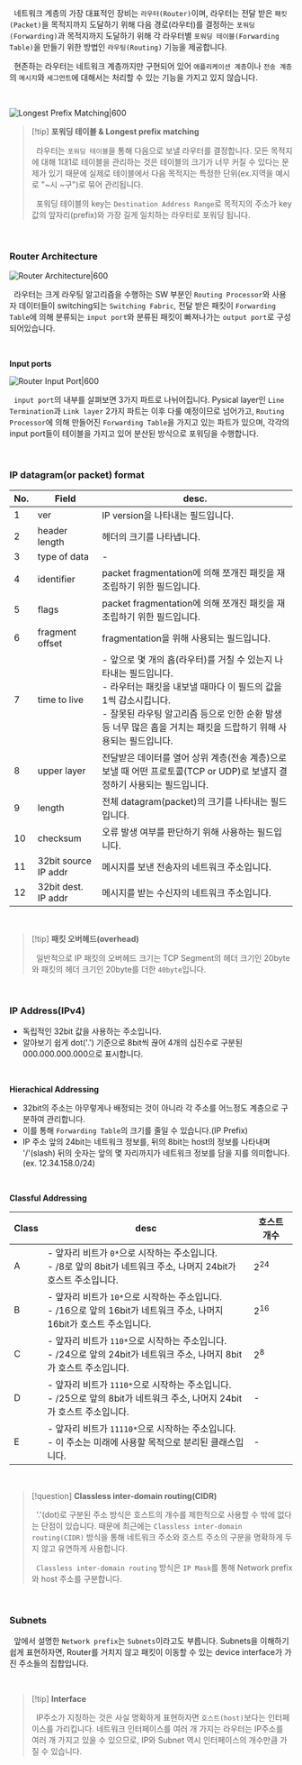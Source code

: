 &nbsp;&nbsp;네트워크 계층의 가장 대표적인 장비는 `라우터(Router)`이며, 라우터는 전달 받은 `패킷(Packet)`을 목적지까지 도달하기 위해 다음 경로(라우터)를 결정하는 `포워딩(Forwarding)`과 목적지까지 도달하기 위해 각 라우터별 `포워딩 테이블(Forwarding Table)`을 만들기 위한 방법인 `라우팅(Routing)` 기능을 제공합니다.

&nbsp;&nbsp;현존하는 라우터는 네트워크 계층까지만 구현되어 있어 `애플리케이션 계층`이나 `전송 계층`의 `메시지`와 `세그먼트`에 대해서는 처리할 수 있는 기능을 가지고 있지 않습니다.

<br>

![Longest Prefix Matching|600](longestPrefixMatching.jpg)

> [!tip] **포워딩 테이블 & Longest prefix matching**
>
> &nbsp;&nbsp;라우터는 `포워딩 테이블`을 통해 다음으로 보낼 라우터를 결정합니다. 모든 목적지에 대해 1대1로 테이블을 관리하는 것은 테이블의 크기가 너무 커질 수 있다는 문제가 있기 때문에 실제로 테이블에서 다음 목적지는 특정한 단위(ex.지역을 예시로 "~시 ~구")로 묶어 관리됩니다.
> 
> &nbsp;&nbsp;포워딩 테이블의 key는 `Destination Address Range`로 목적지의 주소가 key값의 앞자리(prefix)와 가장 길게 일치하는 라우터로 포워딩 됩니다.

<br>

### Router Architecture

![Router Architecture|600](routerArchitecture.jpeg)

&nbsp;&nbsp;라우터는 크게 라우팅 알고리즘을 수행하는 SW 부분인 `Routing Processor`와 사용자 데이터들이 switching되는 `Switching Fabric`, 전달 받은 패킷이 `Forwarding Table`에 의해 분류되는 `input port`와 분류된 패킷이 빠져나가는 `output port`로 구성되어있습니다.

<br>

**Input ports**

![Router Input Port|600](routerInputPorts.jpeg)

&nbsp;&nbsp;`input port`의 내부를 살펴보면 3가지 파트로 나뉘어집니다. Pysical layer인 `Line Termination`과 `Link layer` 2가지 파트는 이후 다룰 예정이므로 넘어가고, `Routing Processor`에 의해 만들어진 `Forwarding Table`을 가지고 있는 파트가 있으며, 각각의 input port들이 테이블을 가지고 있어 분산된 방식으로 포워딩을 수행합니다.

<br>

### IP datagram(or packet) format

| No. | Field | desc. |
| --- | --- | --- |
| 1 | ver | IP version을 나타내는 필드입니다. |
| 2 | header length | 헤더의 크기를 나타냅니다. |
| 3 | type of data | - |
| 4 | identifier | packet fragmentation에 의해 쪼개진 패킷을 재조립하기 위한 필드입니다. |
| 5 | flags | packet fragmentation에 의해 쪼개진 패킷을 재조립하기 위한 필드입니다. |
| 6 | fragment offset | fragmentation을 위해 사용되는 필드입니다. |
| 7 | time to live | - 앞으로 몇 개의 홉(라우터)를 거칠 수 있는지 나타내는 필드입니다. <br> - 라우터는 패킷을 내보낼 때마다 이 필드의 값을 1씩 감소시킵니다. <br> - 잘못된 라우팅 알고리즘 등으로 인한 순환 발생 등 너무 많은 홉을 거치는 패킷을 드랍하기 위해 사용되는 필드입니다. | 
| 8 | upper layer | 전달받은 데이터를 열어 상위 계층(전송 계층)으로 보낼 때 어떤 프로토콜(TCP or UDP)로 보낼지 결정하기 사용되는 필드입니다. |
| 9 | length | 전체 datagram(packet)의 크기를 나타내는 필드입니다. | 
| 10 | checksum | 오류 발생 여부를 판단하기 위해 사용하는 필드입니다. |
| 11 | 32bit source IP addr | 메시지를 보낸 전송자의 네트워크 주소입니다. |
| 12 | 32bit dest. IP addr | 메시지를 받는 수신자의 네트워크 주소입니다. |

<br>

> [!tip] **패킷 오버헤드(overhead)**
>
> &nbsp;&nbsp;일반적으로 IP 패킷의 오버헤드 크기는 TCP Segment의 헤더 크기인 20byte와 패킷의 헤더 크기인 20byte를 더한 `40byte`입니다.

<br>

### IP Address(IPv4)

- 독립적인 32bit 값을 사용하는 주소입니다.
- 알아보기 쉽게 dot('.') 기준으로 8bit씩 끊어 4개의 십진수로 구분된 000.000.000.000으로 표시합니다.

<br>

**Hierachical Addressing**

- 32bit의 주소는 아무렇게나 배정되는 것이 아니라 각 주소를 어느정도 계층으로 구분하여 관리합니다.
- 이를 통해 `Forwarding Table`의 크기를 줄일 수 있습니다.(IP Prefix)
- IP 주소 앞의 24bit는 네트워크 정보를, 뒤의 8bit는 host의 정보를 나타내며 '/'(slash) 뒤의 숫자는 앞의 몇 자리까지가 네트워크 정보를 담을 지를 의미합니다.(ex. 12.34.158.0/24)

<br>

**Classful Addressing**

| Class | desc | 호스트 개수 |
| --- | --- | --- |
| A | - 앞자리 비트가 `0*`으로 시작하는 주소입니다. <br> - /8로 앞의 8bit가 네트워크 주소, 나머지 24bit가 호스트 주소입니다. | $2^{24}$ | 
| B | - 앞자리 비트가 `10*`으로 시작하는 주소입니다. <br> - /16으로 앞의 16bit가 네트워크 주소, 나머지 16bit가 호스트 주소입니다. | $2^{16}$ |
| C | - 앞자리 비트가 `110*`으로 시작하는 주소입니다. <br> - /24으로 앞의 24bit가 네트워크 주소, 나머지 8bit가 호스트 주소입니다. | $2^{8}$ |
| D | - 앞자리 비트가 `1110*`으로 시작하는 주소입니다. <br> - /25으로 앞의 8bit가 네트워크 주소, 나머지 24bit가 호스트 주소입니다. | -|
| E | - 앞자리 비트가 `11110*`으로 시작하는 주소입니다. <br> - 이 주소는 미래에 사용할 목적으로 분리된 클래스입니다. | - |

<br>

> [!question] **Classless inter-domain routing(CIDR)**
>
> &nbsp;&nbsp;'.'(dot)로 구분된 주소 방식은 호스트의 개수를 제한적으로 사용할 수 밖에 없다는 단점이 있습니다. 때문에 최근에는 `Classless inter-domain routing(CIDR)` 방식을 통해 네트워크 주소와 호스트 주소의 구분을 명확하게 두지 않고 유연하게 사용합니다.
>
> &nbsp;&nbsp;`Classless inter-domain routing` 방식은 `IP Mask`를 통해 Network prefix와 host 주소를 구분합니다.

<br>

### Subnets

&nbsp;&nbsp;앞에서 설명한 `Network prefix`는 `Subnets`이라고도 부릅니다. Subnets을 이해하기 쉽게 표현하자면, Router를 거치지 않고 패킷이 이동할 수 있는 device interface가 가진 주소들의 집합입니다.

<br>

> [!tip] **Interface**
>
> &nbsp;&nbsp;IP주소가 지칭하는 것은 사실 명확하게 표현하자면 `호스트(host)`보다는 인터페이스를 가리킵니다. 네트워크 인터페이스를 여러 개 가지는 라우터는 IP주소를 여러 개 가지고 있을 수 있으므로, IP와 Subnet 역시 인터페이스의 개수만큼 가질 수 있습니다.